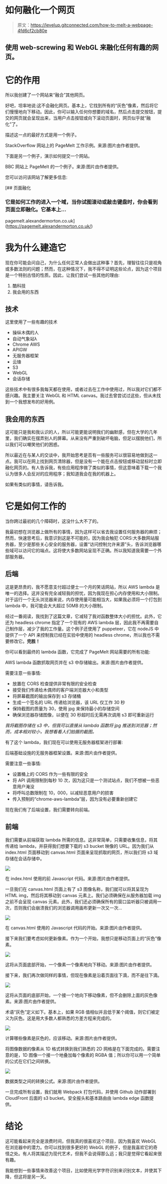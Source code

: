 # 如何融化一个网页

> 原文：<https://levelup.gitconnected.com/how-to-melt-a-webpage-4fd6cf2cb80e>

## 使用 web-screwing 和 WebGL 来融化任何有趣的网页。

# 它的作用

所以我创建了一个网站来“融合”其他网页。

好吧，坦率地说:这不会融化网页。基本上，它找到所有的“灰色”像素，然后将它们慢慢地向下移动。因此，你可以输入任何你想要的域名，然后点击提交按钮，提交的网页就会呈现出来，当用户点击按钮或向下滚动页面时，网页似乎就“融化”了。

描述这一点的最好方式是用一个例子。

StackOverflow 网站上的 PageMelt 工作示例。来源:图片由作者提供。

下面是另一个例子，演示如何提交一个网站。

BBC 网站上 PageMelt 的一个例子。来源:图片由作者提供。

您可以访问该网站了解更多信息:

[](https://pagemelt.alexandermorton.co.uk/) [## 页面融化

### 它是如何工作的进入一个域，当你试图滚动或敲击键盘时，你会看到页面立即融化。它基本上…

pagemelt.alexandermorton.co.uk](https://pagemelt.alexandermorton.co.uk/) 

# 我为什么建造它

现在你可能会问自己，为什么任何正常人会做出这种事？首先，理智往往只是视角或多数法则的问题；然而，在这种情况下，我不得不证明这些论点，因为这个项目是一个特别古怪的性质。因此，让我们尝试一些其他的理由:

1.  酷科技
2.  我会用的东西

## 技术

这里使用了一些有趣的技术

*   操纵木偶的人
*   自动气象站λ
*   Chrome AWS
*   APIGW
*   无服务器框架
*   云锋
*   S3
*   WebGL
*   会话存储

这些技术中有很多我每天都在使用，或者过去在工作中使用过，所以我对它们都不感兴趣。我主要关注 WebGL 和 HTML canvas。我过去曾尝试过这些，但从未找到一个我想发布的好用例。

## 我会用的东西

这可能只是我和我认识的人，所以可能更能说明我们的幽默感，但在大学的几年里，我们确实在摆弄别人的屏幕。从来没有严重到破坏电脑，但足以摆脱他们，所以我们可以嘲笑他们的困惑。

所以最近在与某人的交谈中，我开始思考是否有一些服务可以很容易地做到这一点。我可以在网上找到网页清除器，但是没有一个能在点击按钮或移动鼠标时立即融化网页的。有人告诉我，有些应用程序做了类似的事情，但这意味着下载一个我认为很多人会反对的应用程序；我知道我会在我的机器上。

如果有类似的事情，请告诉我。

# 它是如何工作的

当你跨过最初的几个障碍时，这没什么大不了的。

我最初想在浏览器上做所有的事情，因为这样可以省去我设置任何服务器的麻烦；然而，快速思考后，我意识到这是不可能的，因为我会触犯 CORS:大多数网站服务器，至少是那些关心安全的服务器，设置“访问控制允许来源”头，告诉浏览器哪些域可以访问它的端点。这将使大多数网站呈现不正确。所以我知道我需要一个外部服务器。

## 后端

这是更昂贵的，我不愿意支付超过便士一个月的笑话网站，所以 AWS lambda 是唯一的选择。这并没有完全减轻我的担忧，因为我现在担心内存使用和大小限制。对于运行一个无头浏览器来说，内存使用量可能相当大，如果我必须将一个打包到 lambda 中，我可能会大大超过 50MB 的大小限制。

经过一番阅读，我找到了这篇文章，它减轻了我对函数整体大小的担忧。此外，它还为 headless chrome 指定了一个现有的 AWS lambda 层，因此我不再需要自己制作层，减少了我的工作量。这个例子还使用了 puppeteer，它在 nodeJS 中提供了一个 API 来控制我已经在实验中使用的 headless chrome，所以我也不需要修改它。**完胜！**

你可以看到最终的 lambda 函数，它完成了 PageMelt 网站需要的所有功能:

AWS lambda 函数抓取网页并在 s3 中存储输出。来源:图片由作者提供。

需要注意一些事情:

*   放置在 CORS 检查提供非常有限的安全检查
*   接受我们传递给木偶师的客户端浏览器大小和类型
*   将屏幕截图的输出保存到 s3 存储桶
*   生成一个签名的 URL 传递给浏览器，该 URL 仅工作 30 秒
*   保持截图的质量为 30，使用 jpg 来保持最小的存储空间
*   确保浏览器存储图像，以便在 30 秒超时后无需再次调用 s3 即可重新运行

*我将截图存储在 s3 中，但我可以直接从 lambda 函数将 jpg 推送到浏览器；然而，成本相对较小，我想看看人们拍摄的截图。*

有了这个 lambda，我们现在可以使用无服务器框架进行部署:

后端基础设施的无服务器框架设置。来源:图片由作者提供。

需要注意一些事情:

*   设置桶上的 CORS 作为一些有限的安全
*   将 API 调用限制到每秒 10 次，因为这只是一个测试站点，我们不想被一些恶意用户淹没
*   将呼叫总数限制在 10，000，以减轻恶意用户的损害
*   传入预制的“chrome-aws-lambda”层，因为没有必要重新创建它

现在我们有了后端设置，我们需要转向前端。

## 前端

我们需要从前端获取 lambda 所需的信息。这非常简单，只需要收集信息，将其传递给 lambda，并获得我们想要下载的 s3 bucket 映像的 URL。因为我们从 index.html 页面移动到 canvas.html 页面来呈现抓取的网页，所以我们将 s3 域存储在会话存储中。

![](img/3ca6ca9ea3e7198050528826bf9b67ce.png)

在 index.html 使用的前 Javascript 代码。来源:图片由作者提供。

一旦我们在 canvas.html 页面上有了 s3 图像名称，我们就可以将其呈现为 HTML img，然后将其移动到 canvas 元素上。我们必须确保在从服务器加载 img 之前不会呈现 canvas 元素。此外，我们还必须确保所有的窗口监听器只被调用一次，否则我们会崩溃我们的浏览器调用画布更新一次又一次…

![](img/96fe18126be71ad1938e74128327daec.png)

在 canvas.html 使用的 Javascript 代码的开始。来源:图片由作者提供。

接下来我们要考虑如何更新像素。作为一个开始，我想只是移动页面上的“灰色”像素。

![](img/a8e7b2e5b10685cadd690ed955b5fe99.png)

这将从页面底部开始，一个像素一个像素地向下移动。来源:图片由作者提供。

接下来，我们再次做同样的事情，但现在像素是沿着页面往下滴，而不是往下滴。

![](img/d32d5e99a77c2550eae5b055f090277a.png)

这将从页面的底部开始，一个接一个地向下移动像素，但不会删除上面的灰色像素。来源:图片由作者提供。

术语“灰色”定义如下。基本上，如果 RGB 值相似并且低于某个阈值，则它们被定义为灰色。这是用大多数人都熟悉的方差方程来完成的。

![](img/efc5ae4288d13d23ae5e6a5aca040269.png)

计算哪些像素是灰色的，应该移动。来源:图片由作者提供。

将图像数据的像素从 1D 格式转换到我们熟悉的 2D 网格是在下面完成的。需要注意的是，1D 图像一个接一个地叠加每个像素的 RGBA 值；所以你可以用一个简单的公式在它们之间转换。

![](img/611529e9668e5346bebf10b78218887a.png)

数据类型之间的转换公式。来源:图片由作者提供。

一旦完成所有设置，我们就用 Webpack 打包代码，并使用 Github 动作部署到 CloudFront 后面的 s3 bucket。安全报头和基本路由由 lambda edge 函数提供。

# 结论

这可能看起来完全是浪费时间，但我真的很喜欢这个项目，因为我喜欢 WebGL 在浏览器中的潜力。你可以找到很多更好的 WebGL 的例子，但是我喜欢它的奇怪之处。有人将其描述为现代艺术，但我不会说得那么远；我只是觉得它看起来很有趣。

我能想到一些事情来改善这个项目，比如使用光学字符识别来识别文本，并使其下降，但这将是另一天。